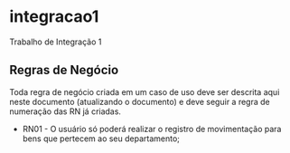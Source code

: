 # integracao1
Trabalho de Integração 1

## Regras de Negócio 
Toda regra de negócio criada em um caso de uso deve ser descrita aqui neste documento (atualizando o documento) e deve seguir a regra de numeração das RN já criadas.
- RN01 - O usuário só poderá realizar o registro de movimentação para bens que pertecem ao seu departamento;
